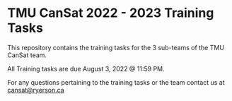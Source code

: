 # TMU CanSat 2022 - 2023 Training Tasks
This repository contains the training tasks for the 3 sub-teams of the TMU CanSat team.

All Training tasks are due August 3, 2022 @ 11:59 PM.

For any questions pertaining to the training tasks or the team contact us at cansat@ryerson.ca